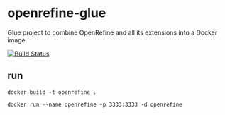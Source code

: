 # openrefine-glue
Glue project to combine OpenRefine and all its extensions into a Docker image.

[![Build Status](https://travis-ci.org/DTL-FAIRData/openrefine-glue.svg?branch=develop)](https://travis-ci.org/DTL-FAIRData/openrefine-glue)

## run
```docker build -t openrefine .```

```docker run --name openrefine -p 3333:3333 -d openrefine```